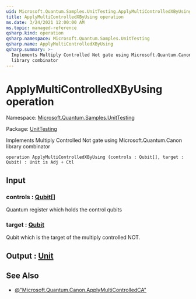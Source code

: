 ```yaml
---
uid: Microsoft.Quantum.Samples.UnitTesting.ApplyMultiControlledXByUsing
title: ApplyMultiControlledXByUsing operation
ms.date: 3/24/2021 12:00:00 AM
ms.topic: managed-reference
qsharp.kind: operation
qsharp.namespace: Microsoft.Quantum.Samples.UnitTesting
qsharp.name: ApplyMultiControlledXByUsing
qsharp.summary: >-
  Implements Multiply Controlled Not gate using Microsoft.Quantum.Canon
  library combinator
---
```


# ApplyMultiControlledXByUsing operation

Namespace: [Microsoft.Quantum.Samples.UnitTesting](xref:Microsoft.Quantum.Samples.UnitTesting)

Package: [UnitTesting](https://nuget.org/packages/UnitTesting)


Implements Multiply Controlled Not gate using Microsoft.Quantum.Canonlibrary combinator

```qsharp
operation ApplyMultiControlledXByUsing (controls : Qubit[], target : Qubit) : Unit is Adj + Ctl
```


## Input

### controls : [Qubit](xref:microsoft.quantum.lang-ref.qubit)[]

Quantum register which holds the control qubits


### target : [Qubit](xref:microsoft.quantum.lang-ref.qubit)

Qubit which is the target of the multiply controlled NOT.



## Output : [Unit](xref:microsoft.quantum.lang-ref.unit)



## See Also

- [@"Microsoft.Quantum.Canon.ApplyMultiControlledCA"](xref:@"Microsoft.Quantum.Canon.ApplyMultiControlledCA")